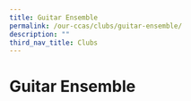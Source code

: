 ```yaml
---
title: Guitar Ensemble
permalink: /our-ccas/clubs/guitar-ensemble/
description: ""
third_nav_title: Clubs
---
```

# **Guitar Ensemble**